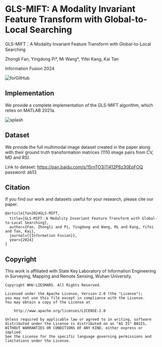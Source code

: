 # GLS-MIFT: A Modality Invariant Feature Transform with Global-to-Local Searching

GLS-MIFT：A Modality Invariant Feature Transform with Global-to-Local Searching

Zhongli Fan, Yingdong Pi*, Mi Wang*, Yifei Kang, Kai Tan

Information Fusion 2024

![forGitHub](https://github.com/ZhongLi-Fan/GLS-MIFT/assets/46316180/7431f8a2-9f88-424b-9419-1cb146851c0a)


## Implementation

We provide a complete implementation of the GLS-MIFT algorithm, which relies on MATLAB 2021a.

![splash](https://github.com/ZhongLi-Fan/GLS-MIFT/assets/46316180/33ead260-4044-41ae-95fb-a8749ed55fa4)

## Dataset

We provide the full multimodal image dataset created in the paper along with their ground truth transformation matrices (1110 image pairs from CV, MD and RS).

Link to dataset: https://pan.baidu.com/s/15rnTO3jTl412P6z30EpFOQ password: ab13

## Citation

If you find our work and datasets useful for your research, please cite our paper.

~~~
@article{fan2024GLS-MIFT,
  title={GLS-MIFT：A Modality Invariant Feature Transform with Global-to-Local Searching},
  author={Fan, Zhongli and Pi, Yingdong and Wang, Mi and Kang, Yifei and Tan, Kai},
  journal={{Information Fusion}},
  year={2024}
}
~~~

## Copyright

This work is affiliated with State Key Laboratory of Information Engineering in Surveying, Mapping and Remote Sensing, Wuhan University.

~~~
Copyright WHU-LIESMARS. All Rights Reserved.

Licensed under the Apache License, Version 2.0 (the "License");
you may not use this file except in compliance with the License.
You may obtain a copy of the License at

    http://www.apache.org/licenses/LICENSE-2.0

Unless required by applicable law or agreed to in writing, software
distributed under the License is distributed on an "AS IS" BASIS,
WITHOUT WARRANTIES OR CONDITIONS OF ANY KIND, either express or implied.
See the License for the specific language governing permissions and
limitations under the License.
~~~



